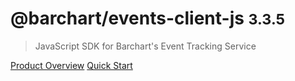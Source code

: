 # @barchart/events-client-js <small>3.3.5</small>

> JavaScript SDK for Barchart&#x27;s Event Tracking Service

[Product Overview](/content/product_overview)
[Quick Start](/content/quick_start)
